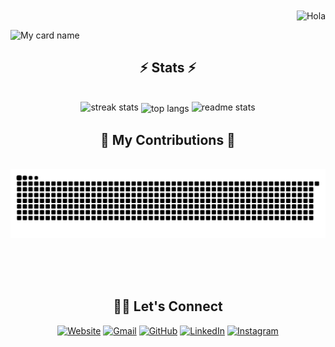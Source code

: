 <div align="right">
<img alt="Hola" height="70px" width="70px" align="center" src="https://c.tenor.com/fYg91qBpDdgAAAAi/bongo-cat-transparent.gif"></img><br>
</div>

![My card name](https://cardivo.vercel.app/api?name=ADARSH-P%20&description=Hi,%20Welcome%20To%20My%20Profile&image=https://avatars.githubusercontent.com/u/181054096?v=4&backgroundColor=%23e4f2f6&instagram=_adarsh_fg&github=Adarsh-fg&)


<h2 align="center">⚡ Stats ⚡</h2>
<br>
<!-- <img align= "left" width= "240" src= "https://pa1.narvii.com/6580/8098c6e9207376889eeb0532d9f5a0723c4d73f5_hq.gif"/> -->
<div align=center>
  <img width=390 src="https://github-readme-streak-stats-salesp07.vercel.app/?user=Adarsh-fg&count_private=true&theme=react&border_radius=10" alt="streak stats"/>
  <img width=325 align="center" src="https://github-readme-stats-salesp07.vercel.app/api/top-langs/?username=Adarsh-fg&hide=HTML&langs_count=8&layout=compact&theme=react&border_radius=10&size_weight=0.5&count_weight=0.5&exclude_repo=github-readme-stats" alt="top langs" />
  <img width=390 src="https://github-readme-stats-salesp07.vercel.app/api?username=Adarsh-fg&count_private=true&show_icons=true&theme=react&rank_icon=github&border_radius=10" alt="readme stats" />
</div>
<div align="center">
  <h2>🐍 My Contributions 🐍</h2>
  <br>
  <img alt="snake eating my contributions" src="https://raw.githubusercontent.com/Adarsh-fg/Adarsh-fg/output/github-contribution-grid-snake.svg" />
  
  <br/><br/><br/>
</div>
<h2 align="center">🙋‍♀️ Let's Connect</h2>
<p align="center">
  <a href="https://adarsh-fg.github.io"><img src="https://img.icons8.com/bubbles/50/000000/web.png" alt="Website"/></a>
	<a href="mailto:adarshai5770@gmail.com"><img src="https://img.icons8.com/bubbles/50/000000/gmail.png" alt="Gmail"/></a>
	<a href="https://github.com/Adarsh-fg"><img src="https://img.icons8.com/bubbles/50/000000/github.png" alt="GitHub"/></a>
	<a href="https://www.linkedin.com/in/adarsh-p-41407432b/"><img src="https://img.icons8.com/bubbles/50/000000/linkedin.png" alt="LinkedIn"/></a>
	<a href="https://instagram.com/_adarsh_fg"><img src="https://img.icons8.com/bubbles/50/000000/instagram.png" alt="Instagram"/></a>
</p>
